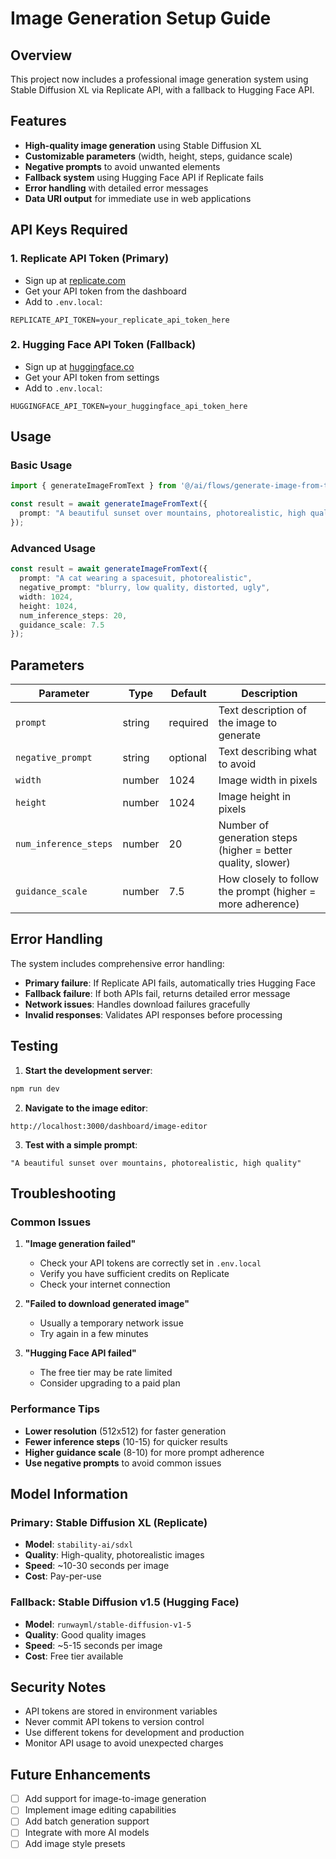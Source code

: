 # Image Generation Setup Guide

## Overview
This project now includes a professional image generation system using Stable Diffusion XL via Replicate API, with a fallback to Hugging Face API.

## Features
- **High-quality image generation** using Stable Diffusion XL
- **Customizable parameters** (width, height, steps, guidance scale)
- **Negative prompts** to avoid unwanted elements
- **Fallback system** using Hugging Face API if Replicate fails
- **Error handling** with detailed error messages
- **Data URI output** for immediate use in web applications

## API Keys Required

### 1. Replicate API Token (Primary)
- Sign up at [replicate.com](https://replicate.com)
- Get your API token from the dashboard
- Add to `.env.local`:
```
REPLICATE_API_TOKEN=your_replicate_api_token_here
```

### 2. Hugging Face API Token (Fallback)
- Sign up at [huggingface.co](https://huggingface.co)
- Get your API token from settings
- Add to `.env.local`:
```
HUGGINGFACE_API_TOKEN=your_huggingface_api_token_here
```

## Usage

### Basic Usage
```typescript
import { generateImageFromText } from '@/ai/flows/generate-image-from-text';

const result = await generateImageFromText({
  prompt: "A beautiful sunset over mountains, photorealistic, high quality"
});
```

### Advanced Usage
```typescript
const result = await generateImageFromText({
  prompt: "A cat wearing a spacesuit, photorealistic",
  negative_prompt: "blurry, low quality, distorted, ugly",
  width: 1024,
  height: 1024,
  num_inference_steps: 20,
  guidance_scale: 7.5
});
```

## Parameters

| Parameter | Type | Default | Description |
|-----------|------|---------|-------------|
| `prompt` | string | required | Text description of the image to generate |
| `negative_prompt` | string | optional | Text describing what to avoid |
| `width` | number | 1024 | Image width in pixels |
| `height` | number | 1024 | Image height in pixels |
| `num_inference_steps` | number | 20 | Number of generation steps (higher = better quality, slower) |
| `guidance_scale` | number | 7.5 | How closely to follow the prompt (higher = more adherence) |

## Error Handling

The system includes comprehensive error handling:
- **Primary failure**: If Replicate API fails, automatically tries Hugging Face
- **Fallback failure**: If both APIs fail, returns detailed error message
- **Network issues**: Handles download failures gracefully
- **Invalid responses**: Validates API responses before processing

## Testing

1. **Start the development server**:
```bash
npm run dev
```

2. **Navigate to the image editor**:
```
http://localhost:3000/dashboard/image-editor
```

3. **Test with a simple prompt**:
```
"A beautiful sunset over mountains, photorealistic, high quality"
```

## Troubleshooting

### Common Issues

1. **"Image generation failed"**
   - Check your API tokens are correctly set in `.env.local`
   - Verify you have sufficient credits on Replicate
   - Check your internet connection

2. **"Failed to download generated image"**
   - Usually a temporary network issue
   - Try again in a few minutes

3. **"Hugging Face API failed"**
   - The free tier may be rate limited
   - Consider upgrading to a paid plan

### Performance Tips

- **Lower resolution** (512x512) for faster generation
- **Fewer inference steps** (10-15) for quicker results
- **Higher guidance scale** (8-10) for more prompt adherence
- **Use negative prompts** to avoid common issues

## Model Information

### Primary: Stable Diffusion XL (Replicate)
- **Model**: `stability-ai/sdxl`
- **Quality**: High-quality, photorealistic images
- **Speed**: ~10-30 seconds per image
- **Cost**: Pay-per-use

### Fallback: Stable Diffusion v1.5 (Hugging Face)
- **Model**: `runwayml/stable-diffusion-v1-5`
- **Quality**: Good quality images
- **Speed**: ~5-15 seconds per image
- **Cost**: Free tier available

## Security Notes

- API tokens are stored in environment variables
- Never commit API tokens to version control
- Use different tokens for development and production
- Monitor API usage to avoid unexpected charges

## Future Enhancements

- [ ] Add support for image-to-image generation
- [ ] Implement image editing capabilities
- [ ] Add batch generation support
- [ ] Integrate with more AI models
- [ ] Add image style presets 